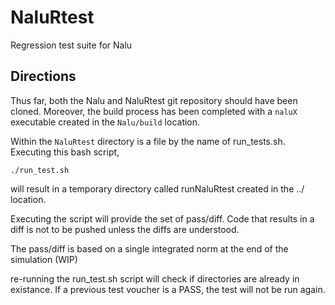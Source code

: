 NaluRtest
=========

Regression test suite for Nalu

## Directions

Thus far, both the Nalu and NaluRtest git repository should have been cloned. Moreover, the build process has been completed with a `naluX` executable created in the `Nalu/build` location.

Within the `NaluRtest` directory is a file by the name of run_tests.sh. Executing this bash script,

	./run_test.sh
	
will result in a temporary directory called runNaluRtest created in the ../ location.

Executing the script will provide the set of pass/diff. Code that results in a diff is not to be pushed unless the diffs are understood.

The pass/diff is based on a single integrated norm at the end of the simulation (WIP)

re-running the run_test.sh script will check if directories are already in existance. If a previous test voucher is a PASS, the test will not be run again. 

